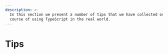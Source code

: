 ```yaml
---
description: >-
  In this section we present a number of tips that we have collected over the
  course of using TypeScript in the real world.
---
```


# Tips

